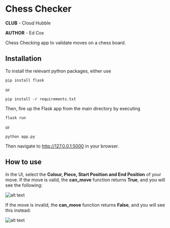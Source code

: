 # Chess Checker

**CLUB** - Cloud Hubble

**AUTHOR** - Ed Cox

Chess Checking app to validate moves on a chess board.

## Installation
To install the relevant python packages, either use

```pip install flask```

or

```pip install -r requirements.txt```

Then, fire up the Flask app from the main directory by executing

```flask run```

or

```python app.py```

Then navigate to http://127.0.0.1:5000 in your browser.

## How to use
In the UI, select the **Colour, Piece, Start Position and End Position** of your move. If the move is valid, the **can_move** function returns **True**, and you will see the following:

![alt text](./static/images/example/valid.png)

If the move is invalid, the **can_move** function returns **False**, and you will see this instead:

![alt text](./static/images/example/invalid.png)